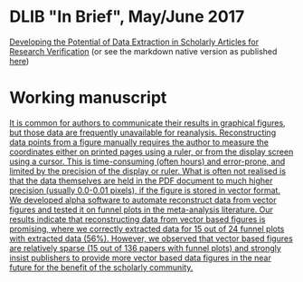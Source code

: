# DLIB "In Brief", May/June 2017

[Developing the Potential of Data Extraction in Scholarly Articles for Research Verification](http://www.dlib.org/dlib/may17/05inbrief.html#HARTGERINK) (or see the markdown native version as published [here](https://chartgerink.github.io/2015ori-3/dlib-inbrief.html))

# Working manuscript

[It is common for authors to communicate their results in graphical figures, but those data are frequently unavailable for reanalysis. Reconstructing data points from a figure manually requires the author to measure the coordinates either on printed pages using a ruler, or from the display screen using a cursor. This is time-consuming (often hours) and error-prone, and limited by the precision of the display or ruler. What is often not realised is that the data themselves are held in the PDF document to much higher precision (usually 0.0-0.01 pixels), if the figure is stored in vector format. We developed alpha software to automate reconstruct data from vector figures and tested it on funnel plots in the meta-analysis literature. Our results indicate that reconstructing data from vector based figures is promising, where we correctly extracted data for 15 out of 24 funnel plots with extracted data (56%). However, we observed that vector based figures are relatively sparse (15 out of 136 papers with funnel plots) and strongly insist publishers to provide more vector based data figures in the near future for the benefit of the scholarly community.](https://chartgerink.github.io/2015ori-3/manuscript.html)

